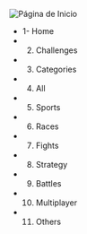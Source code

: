![Página de Inicio](https://i.ibb.co/kSD565M/PF.jpg)
- 1- Home
- 2) Challenges
- 3) Categories
- 4) All
- 5) Sports
- 6) Races
- 7) Fights
- 8) Strategy
- 9) Battles
- 10) Multiplayer
- 11) Others
